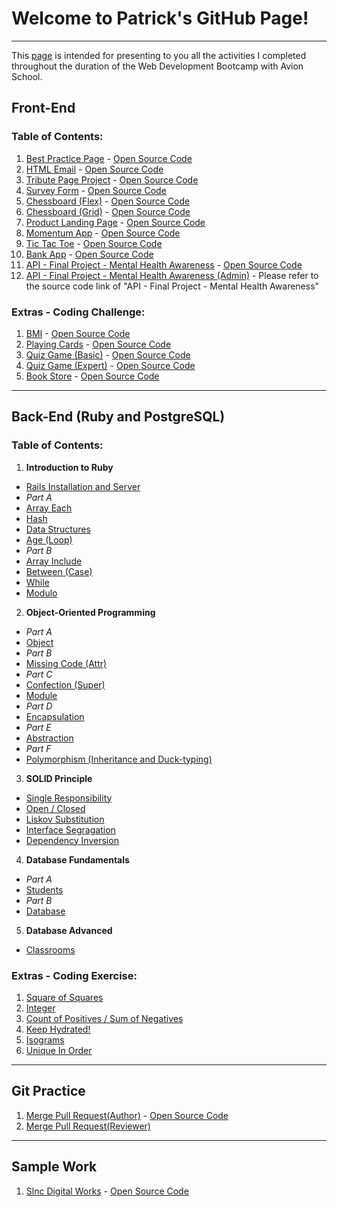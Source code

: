 # Welcome to Patrick's GitHub Page!

---

This [page](https://patricklsamson.github.io/batch8-activities/) is intended for presenting to you all the activities I completed throughout the duration of the Web Development Bootcamp with Avion School.

## Front-End

### Table of Contents:

1. [Best Practice Page](/a1-best-practice-page/index.html) - [Open Source Code](https://github.com/patricklsamson/batch8-activities/tree/main/a1-best-practice-page)
1. [HTML Email](/a2-html-email/index.html) - [Open Source Code](https://github.com/patricklsamson/batch8-activities/tree/main/a1-best-practice-page)
1. [Tribute Page Project](/a3-tribute-page-project/index.html) - [Open Source Code](https://github.com/patricklsamson/batch8-activities/tree/main/a3-tribute-page-project)
1. [Survey Form](/a4-survey-form/index.html) - [Open Source Code](https://github.com/patricklsamson/batch8-activities/tree/main/a4-survey-form)
1. [Chessboard (Flex)](/a5-chessboard-flex/index.html) - [Open Source Code](https://github.com/patricklsamson/batch8-activities/tree/main/a5-chessboard-flex)
1. [Chessboard (Grid)](/a6-chessboard-grid/index.html) - [Open Source Code](https://github.com/patricklsamson/batch8-activities/tree/main/a6-chessboard-grid)
1. [Product Landing Page](/a7-product-landing-page/index.html) - [Open Source Code](https://github.com/patricklsamson/batch8-activities/tree/main/a7-product-landing-page)
1. [Momentum App](/a8-momentum-app/index.html) - [Open Source Code](https://github.com/patricklsamson/batch8-activities/tree/main/a8-momentum-app)
1. [Tic Tac Toe](/a9-tic-tac-toe/index.html) - [Open Source Code](https://github.com/patricklsamson/batch8-activities/tree/main/a9-tic-tac-toe)
1. [Bank App](/a10-bank-app/index.html) - [Open Source Code](https://github.com/patricklsamson/batch8-activities/tree/main/a10-bank-app)
1. [API - Final Project - Mental Health Awareness](/a11-api-final-project/index.html) - [Open Source Code](https://github.com/patricklsamson/batch8-activities/tree/main/a11-api-final-project)
1. [API - Final Project - Mental Health Awareness (Admin)](/a11-api-final-project/admin.html) - Please refer to the source code link of "API - Final Project - Mental Health Awareness"

### Extras - Coding Challenge:

1. [BMI](/coding-challenge/c1-bmi.html) - [Open Source Code](https://github.com/patricklsamson/batch8-activities/blob/main/coding-challenge/c1-bmi.html)
1. [Playing Cards](/coding-challenge/c2-playing-cards.html) - [Open Source Code](https://github.com/patricklsamson/batch8-activities/blob/main/coding-challenge/c2-playing-cards.html)
1. [Quiz Game (Basic)](/coding-challenge/c3-quiz-game-basic.html) - [Open Source Code](https://github.com/patricklsamson/batch8-activities/blob/main/coding-challenge/c3-quiz-game-basic.html)
1. [Quiz Game (Expert)](/coding-challenge/c4-quiz-game-expert.html) - [Open Source Code](https://github.com/patricklsamson/batch8-activities/blob/main/coding-challenge/c4-quiz-game-expert.html)
1. [Book Store](/coding-challenge/c5-book-store.html) - [Open Source Code](https://github.com/patricklsamson/batch8-activities/blob/main/coding-challenge/c5-book-store.html)

---

## Back-End (Ruby and PostgreSQL)

### Table of Contents:

1. **Introduction to Ruby**

- [Rails Installation and Server](https://github.com/patricklsamson/sample)
- _Part A_
- [Array Each](https://github.com/patricklsamson/batch8-activities/blob/main/a1-ruby/a1_array_each.rb)
- [Hash](https://github.com/patricklsamson/batch8-activities/blob/main/a1-ruby/a2_hash.rb)
- [Data Structures](https://github.com/patricklsamson/batch8-activities/blob/main/a1-ruby/a3_data_structures.rb)
- [Age (Loop)](https://github.com/patricklsamson/batch8-activities/blob/main/a1-ruby/age.rb)
- _Part B_
- [Array Include](https://github.com/patricklsamson/batch8-activities/blob/main/a1-ruby/b1_array_include.rb)
- [Between (Case)](https://github.com/patricklsamson/batch8-activities/blob/main/rubyactivities/between.rb)
- [While](https://github.com/patricklsamson/batch8-activities/blob/main/a1-ruby/b3_while.rb)
- [Modulo](https://github.com/patricklsamson/batch8-activities/blob/main/a1-ruby/b4_modulo.rb)

2. **Object-Oriented Programming**

- _Part A_
- [Object](https://github.com/patricklsamson/batch8-activities/blob/main/a2-ruby/a1_object.rb)
- _Part B_
- [Missing Code (Attr)](https://github.com/patricklsamson/batch8-activities/blob/main/rubyactivities/2.0_1_missing_code.rb)
- _Part C_
- [Confection (Super)](https://github.com/patricklsamson/batch8-activities/blob/main/rubyactivities/confection.rb)
- [Module](https://github.com/patricklsamson/batch8-activities/blob/main/a2-ruby/c2_module.rb)
- _Part D_
- [Encapsulation](https://github.com/patricklsamson/batch8-activities/blob/main/a2-ruby/d1_encapsulation.rb)
- _Part E_
- [Abstraction](https://github.com/patricklsamson/batch8-activities/blob/main/a2-ruby/e1_abstraction.rb)
- _Part F_
- [Polymorphism (Inheritance and Duck-typing)](https://github.com/patricklsamson/batch8-activities/blob/main/rubyactivities/polymorphism.rb)

3. **SOLID Principle**

- [Single Responsibility](https://github.com/patricklsamson/batch8-activities/blob/main/a2.1-ruby/a1_single_responsibility.rb)
- [Open / Closed](https://github.com/patricklsamson/batch8-activities/blob/main/a2.1-ruby/a2_open_closed.rb)
- [Liskov Substitution](https://github.com/patricklsamson/batch8-activities/blob/main/a2.1-ruby/a3_liskov_substitution.rb)
- [Interface Segragation](https://github.com/patricklsamson/batch8-activities/blob/main/a2.1-ruby/a4_interface_segregation.rb)
- [Dependency Inversion](https://github.com/patricklsamson/batch8-activities/blob/main/a2.1-ruby/a5_dependency_inversion.rb)

4. **Database Fundamentals**

- _Part A_
- [Students](https://github.com/patricklsamson/batch8-activities/blob/main/a3-postgresql/a1-students.txt)
- _Part B_
- [Database](https://github.com/patricklsamson/batch8-activities/pull/3)

5. **Database Advanced**

- [Classrooms](https://github.com/patricklsamson/batch8-activities/blob/main/a3.1-postgresql/a1-classrooms.txt)

### Extras - Coding Exercise:

1. [Square of Squares](https://github.com/patricklsamson/batch8-activities/blob/main/rubyactivities/square_of_squares.rb)
1. [Integer](https://github.com/patricklsamson/batch8-activities/blob/main/ruby-coding-exercise/c2_integer.rb)
1. [Count of Positives / Sum of Negatives](https://github.com/patricklsamson/batch8-activities/blob/main/rubyactivities/count_positives.rb)
1. [Keep Hydrated!](https://github.com/patricklsamson/batch8-activities/blob/main/ruby-coding-exercise/c4_keep_hydrated.rb)
1. [Isograms](https://github.com/patricklsamson/batch8-activities/blob/main/ruby-coding-exercise/c5_isograms.rb)
1. [Unique In Order](https://github.com/patricklsamson/batch8-activities/pull/5)

---

## Git Practice

1. [Merge Pull Request(Author)](https://github.com/patricklsamson/batch8-activities/pull/1) - [Open Source Code](https://github.com/patricklsamson/batch8-activities/blob/main/git-practice/up_file.rb)
2. [Merge Pull Request(Reviewer)](https://github.com/paopapaopao/batch8-activities/pull/1)

---

## Sample Work

1. [Slnc Digital Works](https://slncdworks.github.io/) - [Open Source Code](https://github.com/slncdworks/slncdworks.github.io)
